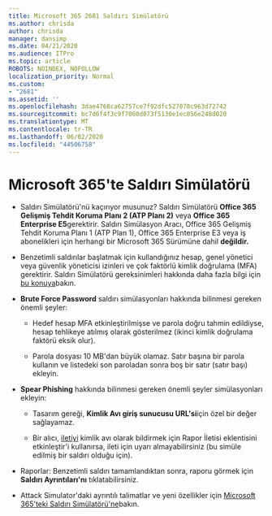 ```yaml
---
title: Microsoft 365 2681 Saldırı Simülatörü
ms.author: chrisda
author: chrisda
manager: dansimp
ms.date: 04/21/2020
ms.audience: ITPro
ms.topic: article
ROBOTS: NOINDEX, NOFOLLOW
localization_priority: Normal
ms.custom:
- "2681"
ms.assetid: ''
ms.openlocfilehash: 3dae4768ca62757ce7f92dfc527078c963d72742
ms.sourcegitcommit: bc7d6f4f3c9f7060d073f5130e1ec856e248d020
ms.translationtype: MT
ms.contentlocale: tr-TR
ms.lasthandoff: 06/02/2020
ms.locfileid: "44506758"
---
```

# <a name="attack-simulator-in-microsoft-365"></a>Microsoft 365'te Saldırı Simülatörü

- Saldırı Simülatörü'nü kaçırıyor musunuz? Saldırı Simülatörü **Office 365 Gelişmiş Tehdit Koruma Planı 2 (ATP Planı 2)** veya **Office 365 Enterprise E5**gerektirir. Saldırı Simülasyon Aracı, Office 365 Gelişmiş Tehdit Koruma Planı 1 (ATP Plan 1), Office 365 Enterprise E3 veya iş abonelikleri için herhangi bir Microsoft 365 Sürümüne dahil **değildir.**

- Benzetimli saldırılar başlatmak için kullandığınız hesap, genel yönetici veya güvenlik yöneticisi izinleri ve çok faktörlü kimlik doğrulama (MFA) gerektirir. Saldırı Simülatörü gereksinimleri hakkında daha fazla bilgi için [bu konuya](https://docs.microsoft.com/microsoft-365/security/office-365-security/attack-simulator)bakın.

- **Brute Force Password** saldırı simülasyonları hakkında bilinmesi gereken önemli şeyler:

  - Hedef hesap MFA etkinleştirilmişse ve parola doğru tahmin edildiyse, hesap tehlikeye atılmış olarak gösterilmez (ikinci kimlik doğrulama faktörü eksik olur).

  - Parola dosyası 10 MB'dan büyük olamaz. Satır başına bir parola kullanın ve listedeki son paroladan sonra boş bir satır (satır başı) ekleyin.

- **Spear Phishing** hakkında bilinmesi gereken önemli şeyler simülasyonları ekleyin:

  - Tasarım gereği, **Kimlik Avı giriş sunucusu URL'si**için özel bir değer sağlayamaz.

  - Bir alıcı, [iletiyi](https://docs.microsoft.com/microsoft-365/security/office-365-security/enable-the-report-message-add-in) kimlik avı olarak bildirmek için Rapor İletisi eklentisini etkinleştir'i kullanırsa, ileti için uyarı almayabilirsiniz (bu simüle edilmiş bir saldırı olduğu için).

- Raporlar: Benzetimli saldırı tamamlandıktan sonra, raporu görmek için **Saldırı Ayrıntıları'nı** tıklatabilirsiniz.

- Attack Simulator'daki ayrıntılı talimatlar ve yeni özellikler için [Microsoft 365'teki Saldırı Simülatörü'ne](https://docs.microsoft.com/microsoft-365/security/office-365-security/attack-simulator)bakın.
